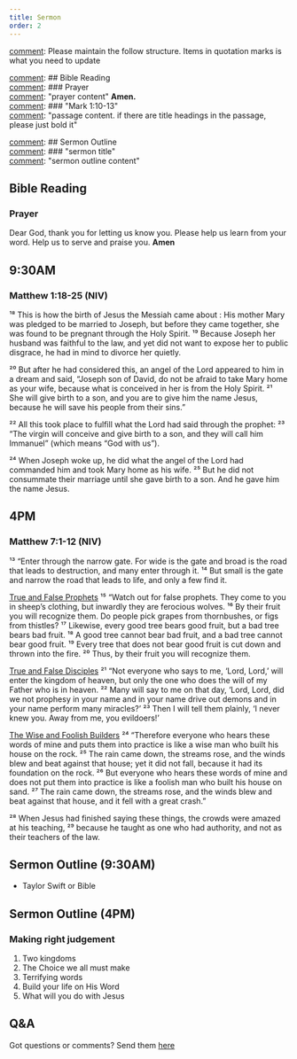 ```yaml
---
title: Sermon 
order: 2
---
```


[comment]: Please maintain the follow structure. Items in quotation marks is what you need to update

[comment]: ## Bible Reading  
[comment]: ### Prayer  
[comment]: "prayer content"  **Amen.**  
[comment]:  ### "Mark 1:10-13"  
[comment]: "passage content. if there are title headings in the passage, please just bold it"  

[comment]: ## Sermon Outline  
[comment]: ### "sermon title"  
[comment]: "sermon outline content"  

[comment]: ------------------------------------------------------------------------------------
## Bible Reading
### Prayer
Dear God, thank you for letting us know you. Please help us learn from your word. Help us to serve and praise you. **Amen**

## 9:30AM
### Matthew 1:18-25 (NIV)
¹⁸ This is how the birth of Jesus the Messiah came about : His mother Mary was pledged to be married to Joseph, but before they came together, she was found to be pregnant through the Holy Spirit. ¹⁹ Because Joseph her husband was faithful to the law, and yet did not want to expose her to public disgrace, he had in mind to divorce her quietly.

²⁰ But after he had considered this, an angel of the Lord appeared to him in a dream and said, “Joseph son of David, do not be afraid to take Mary home as your wife, because what is conceived in her is from the Holy Spirit. ²¹ She will give birth to a son, and you are to give him the name Jesus, because he will save his people from their sins.”

²² All this took place to fulfill what the Lord had said through the prophet: ²³ “The virgin will conceive and give birth to a son, and they will call him Immanuel” (which means “God with us”).

²⁴ When Joseph woke up, he did what the angel of the Lord had commanded him and took Mary home as his wife. ²⁵ But he did not consummate their marriage until she gave birth to a son. And he gave him the name Jesus.


## 4PM
### Matthew 7:1-12 (NIV)
¹³ “Enter through the narrow gate. For wide is the gate and broad is the road that leads to destruction, and many enter through it. ¹⁴ But small is the gate and narrow the road that leads to life, and only a few find it.

<ins>True and False Prophets</ins>
¹⁵ “Watch out for false prophets. They come to you in sheep’s clothing, but inwardly they are ferocious wolves. ¹⁶ By their fruit you will recognize them. Do people pick grapes from thornbushes, or figs from thistles? ¹⁷ Likewise, every good tree bears good fruit, but a bad tree bears bad fruit. ¹⁸ A good tree cannot bear bad fruit, and a bad tree cannot bear good fruit. ¹⁹ Every tree that does not bear good fruit is cut down and thrown into the fire. ²⁰ Thus, by their fruit you will recognize them.

<ins>True and False Disciples</ins>
²¹ “Not everyone who says to me, ‘Lord, Lord,’ will enter the kingdom of heaven, but only the one who does the will of my Father who is in heaven. ²² Many will say to me on that day, ‘Lord, Lord, did we not prophesy in your name and in your name drive out demons and in your name perform many miracles?’ ²³ Then I will tell them plainly, ‘I never knew you. Away from me, you evildoers!’

<ins>The Wise and Foolish Builders</ins>
²⁴ “Therefore everyone who hears these words of mine and puts them into practice is like a wise man who built his house on the rock. ²⁵ The rain came down, the streams rose, and the winds blew and beat against that house; yet it did not fall, because it had its foundation on the rock. ²⁶ But everyone who hears these words of mine and does not put them into practice is like a foolish man who built his house on sand. ²⁷ The rain came down, the streams rose, and the winds blew and beat against that house, and it fell with a great crash.”

²⁸ When Jesus had finished saying these things, the crowds were amazed at his teaching, ²⁹ because he taught as one who had authority, and not as their teachers of the law.



## Sermon Outline (9:30AM)
- Taylor Swift or Bible

## Sermon Outline (4PM)
### Making right judgement
1. Two kingdoms
2. The Choice we all must make
3. Terrifying words
4. Build your life on His Word
5. What will you do with Jesus




## Q&A
Got questions or comments? Send them [here](https://tinyurl.com/SGHACQuestionsAnswers)
